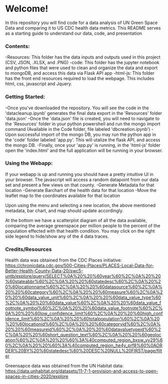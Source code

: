 # Welcome!
In this repository you will find code for a data analysis of UN Green Space Data and comparing it to US CDC health data metrics.
This README serves as a starting guide to understand our data, code, and presentation

### Contents:
-Resources: This folder has the data inputs and outputs used in this project (CSV, JSON, .XLSX, and .PNG)
-code: This folder has the jupyter notebook and python files that were used to clean and organize the data and export to mongoDB, and access this data via Flask API app
-html-js: This folder has the front end resources required to load the webpage. This includes html, css, javascript and Jquery.

### Getting Started:
-Once you've downloaded the repository. You will see the code in the 'datacleanup.ipynb' generates the final data export in the 'Resources' folder 'data.json'
-Once the 'data.json' file is created, you will need to navigate to the 'Resources' folder in your python powershell and run the mongo import command (Available in the Code folder, file labeled 'dbcreation.ipynb')
-Upon successful import of the mongo DB, you may run the python app in the 'code' folder labeled 'app.py'. This will utalize the flask API, and access the mongo DB. 
-Finally, once your 'app.py' is running, in the 'html-js' folder open the 'index.html' and the full application will be running in your browser.

### Using the Webapp:
If your webapp is up and running you should have a pretty intuitive UI in your browser. 
The javascript will access a random datapoint from our data set and present a few views on that county. 
-Generate Metadata for that location
-Generate Barchart of the health data for that location
-Move the leaflet map to the coordinates available for that location

Upon using the menu and selecting a new location, the above mentioned metadata, bar chart, and map should update accordingly.

At the bottom we have a scatterplot diagram of all the data available, comparing the average greenspace per million people to the percent of the population effected with that health condition. You may click on the right side legend to hide/show any of the 4 data traces. 

### Credits/Resources
Health data was obtained from the CDC Places initiative:
https://chronicdata.cdc.gov/500-Cities-Places/PLACES-Local-Data-for-Better-Health-County-Data-20/swc5-untb/explore/query/SELECT%0A%20%20%60year%60%2C%0A%20%20%60stateabbr%60%2C%0A%20%20%60statedesc%60%2C%0A%20%20%60locationname%60%2C%0A%20%20%60datasource%60%2C%0A%20%20%60category%60%2C%0A%20%20%60measure%60%2C%0A%20%20%60data_value_unit%60%2C%0A%20%20%60data_value_type%60%2C%0A%20%20%60data_value%60%2C%0A%20%20%60data_value_footnote_symbol%60%2C%0A%20%20%60data_value_footnote%60%2C%0A%20%20%60low_confidence_limit%60%2C%0A%20%20%60high_confidence_limit%60%2C%0A%20%20%60totalpopulation%60%2C%0A%20%20%60locationid%60%2C%0A%20%20%60categoryid%60%2C%0A%20%20%60measureid%60%2C%0A%20%20%60datavaluetypeid%60%2C%0A%20%20%60short_question_text%60%2C%0A%20%20%60geolocation%60%2C%0A%20%20%60%3A%40computed_region_bxsw_vy29%60%2C%0A%20%20%60%3A%40computed_region_he4y_prf8%60%0AORDER%20BY%20%60statedesc%60%20DESC%20NULL%20FIRST/page/filter

Greensapce data was obtained from the UN Habitat data:
https://data.unhabitat.org/datasets/11-7-1-provision-and-access-to-open-spaces-in-cities-2020/explore 